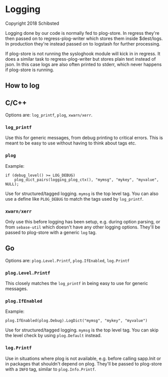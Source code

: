 # Logging

Copyright 2018 Schibsted

Logging done by our code is normally fed to plog-store. In regress they're
then passed on to regress-plog-writer which stores them inside $dest/logs.
In production they're instead passed on to logstash for further processing.

If plog-store is not running the sysloghook module will kick in in regress.
It does a similar task to regress-plog-writer but stores plain text instead
of json. In this case logs are also often printed to stderr, which never
happens if plog-store is running.

## How to log

## C/C++

Options are: `log_printf`, `plog`, `xwarn/xerr`.

### `log_printf`

Use this for generic messages, from debug printing to critical errors.
This is meant to be easy to use without having to think about tags etc.

### `plog`

Example:

	if (debug_level() >= LOG_DEBUG)
		plog_dict_pairs(logging_plog_ctx(), "mymsg", "mykey", "myvalue", NULL);

Use for structured/tagged logging. `mymsg` is the top level tag. You can also use
a define like `PLOG_DEBUG` to match the tags used by `log_printf`.

### `xwarn/xerr`

Only use this before logging has been setup, e.g. during option parsing, or
from `sebase-util` which doesn't have any other logging options. They'll be
passed to plog-store with a generic `log` tag.

## Go

Options are: `plog.Level.Printf`, `plog.IfEnabled`, `log.Printf`

### `plog.Level.Printf`

This closely matches the `log_printf` in being easy to use for generic messages.

### `plog.IfEnabled`

Example:

	plog.IfEnabled(plog.Debug).LogDict("mymsg", "mykey", "myvalue")

Use for structured/tagged logging. `mymsg` is the top level tag. You can
skip the level check by using `plog.Default` instead.

### `log.Printf`

Use in situations where plog is not available, e.g. before calling sapp.Init
or in packages that shouldn't depend on plog. They'll be passed to plog-store
with a `INFO` tag, similar to `plog.Info.Printf`.
